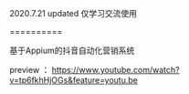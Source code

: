 2020.7.21 updated
仅学习交流使用

==========

基于Appium的抖音自动化营销系统


preview ： https://www.youtube.com/watch?v=tp6fkhHjOGs&feature=youtu.be

